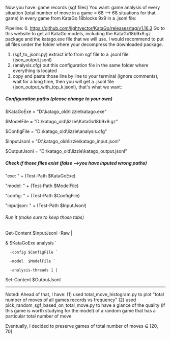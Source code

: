 Now you have: game records (sgf files)
You want: game analysis of every situation (total number of move in a game = 68 --> 68 situations for that game) in every game from KataGo 18blocks 9x9 in a .jsonl file: 

Pipeline: 
0. https://github.com/lightvector/KataGo/releases/tag/v1.16.3 Go to this website to get all KataGo models, including the KataGo18b9x9.gz package and the katago.exe file that we will use. I would recommend to put all files under the folder where your decompress the downloaded package. 
1. (sgf_to_jsonl.py) extract info from sgf file to a .jsonl file (json_output.jsonl)
2. (analysis.cfg) put this configuration file in the same folder where everything is located
3. copy and paste those line by line to your terminal (ignore comments), wait for a long time, then you will get a .jsonl file (json_output_with_top_k.jsonl), that's what we want: 

##### Configuration paths (please change to your own)
$KataGoExe   = "D:\katago_old\lizzie\katago.exe"

$ModelFile   = "D:\katago_old\lizzie\KataGo18b9x9.gz"

$ConfigFile  = "D:\katago_old\lizzie\analysis.cfg"

$InputJsonl  = "D:\katago_old\lizzie\katago_input.jsonl"

$OutputJsonl = "D:\katago_old\lizzie\katago_output.jsonl"

##### Check if those files exist (false -->you have  inputed wrong paths)
"exe:       " + (Test-Path $KataGoExe)

"model:     " + (Test-Path $ModelFile)

"config:    " + (Test-Path $ConfigFile)

"inputjson: " + (Test-Path $InputJsonl)

###### Run it (make sure to keep those tabs)
Get-Content $InputJsonl -Raw |

  & $KataGoExe analysis `

      -config $ConfigFile `

      -model  $ModelFile `

      -analysis-threads 1 |

  Set-Content $OutputJsonl

---

Noted: 
Ahead of that, I have: 
(1) used total_move_histogram.py to plot "total number of moves of all games records vs frequency"
(2) used pick_random_sgf_based_on_total_move.py to have a glance of the quality (if this game is worth studying for the model) of a random game that has a particular total number of move

Eventually, I decided to preserve games of total number of moves ∈ [20, 70]